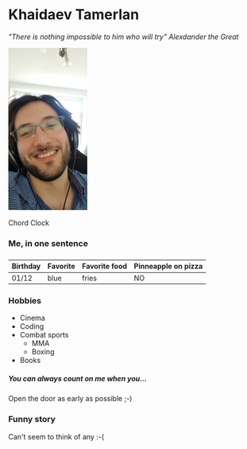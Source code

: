 # Khaidaev Tamerlan    

*"There is nothing impossible to him who will try" Alexdander the Great*

![Alt text](rsz_220200412_182002.jpg)

Chord Clock
### Me, in one sentence



###
| Birthday      | Favorite    |  Favorite food      | Pinneapple on pizza      | 
| -------------- | -------------- | -------------- | -------------- |
| 01/12 | blue | fries | NO | 
 


### Hobbies

* Cinema
* Coding
* Combat sports
  * MMA
  * Boxing
* Books

##### You can always count on me when you...

Open the door as early as possible ;-)

### Funny story

Can't seem to think of any :-(


